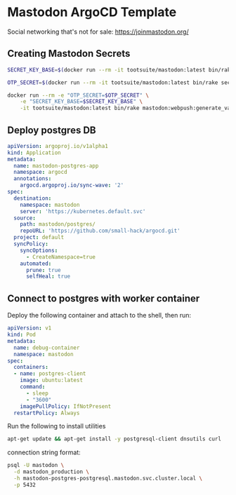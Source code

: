 # Mastodon ArgoCD Template
Social networking that's not for sale:
https://joinmastodon.org/

## Creating Mastodon Secrets

```bash
SECRET_KEY_BASE=$(docker run --rm -it tootsuite/mastodon:latest bin/rake secret)

OTP_SECRET=$(docker run --rm -it tootsuite/mastodon:latest bin/rake secret)

docker run --rm -e "OTP_SECRET=$OTP_SECRET" \
    -e "SECRET_KEY_BASE=$SECRET_KEY_BASE" \
    -it tootsuite/mastodon:latest bin/rake mastodon:webpush:generate_vapid_key 
```

## Deploy postgres DB

```yaml
apiVersion: argoproj.io/v1alpha1
kind: Application
metadata:
  name: mastodon-postgres-app
  namespace: argocd
  annotations:
    argocd.argoproj.io/sync-wave: '2'
spec:
  destination:
    namespace: mastodon
    server: 'https://kubernetes.default.svc'
  source:
    path: mastodon/postgres/
    repoURL: 'https://github.com/small-hack/argocd.git'
  project: default
  syncPolicy:
    syncOptions:
      - CreateNamespace=true
    automated:
      prune: true
      selfHeal: true
```

## Connect to postgres with worker container

Deploy the following container and attach to the shell, then run:

  ```yaml
  apiVersion: v1
  kind: Pod
  metadata:
    name: debug-container
    namespace: mastodon
  spec:
    containers:
    - name: postgres-client
      image: ubuntu:latest
      command:
        - sleep
        - "3600"
      imagePullPolicy: IfNotPresent
    restartPolicy: Always
  ```

Run the following to install utilities
  ```bash
  apt-get update && apt-get install -y postgresql-client dnsutils curl
  ```

connection string format:
  ```bash
  psql -U mastodon \
    -d mastodon_production \
    -h mastodon-postgres-postgresql.mastodon.svc.cluster.local \
    -p 5432
  ```



